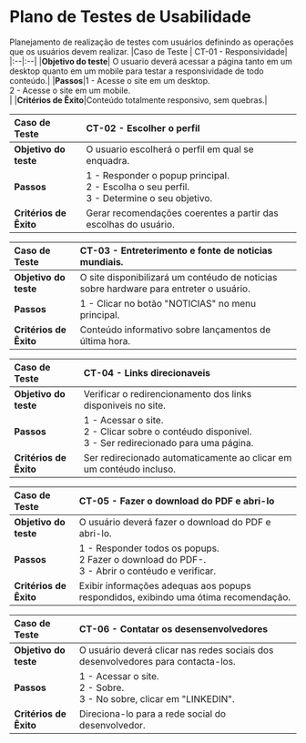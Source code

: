 # Plano de Testes de Usabilidade

Planejamento de realização de testes com usuários definindo as operações que os usuários devem realizar.
|Caso de Teste | CT-01 - Responsividade|
|:--|:--|
|**Objetivo do teste**| O usuario deverá acessar a página tanto em um desktop quanto em um mobile para testar a responsividade de todo conteúdo.|
|**Passos**|1 - Acesse o site em um desktop.<br/>2 - Acesse o site em um mobile.<br/>|
|**Critérios de Êxito**|Conteúdo totalmente responsivo, sem quebras.|

|Caso de Teste | CT-02 - Escolher o perfil |
|:--|:--|
|**Objetivo do teste**| O usuario escolherá o perfil em qual se enquadra.|
|**Passos**|1 - Responder o popup principal.<br/>2 - Escolha o seu perfil.<br/>3 - Determine o seu objetivo.|
|**Critérios de Êxito**|Gerar recomendações coerentes a partir das escolhas do usuário.|

|Caso de Teste | CT-03 - Entreterimento e fonte de noticias mundiais.|
|:--|:--|
|**Objetivo do teste**|O site disponibilizará um contéudo de noticias sobre hardware para entreter o usuário.|
|**Passos**|1 - Clicar no botão "NOTICIAS" no menu principal.
|**Critérios de Êxito**|Conteúdo informativo sobre lançamentos de última hora.|

|Caso de Teste | CT-04 - Links direcionaveis|
|:--|:--|
|**Objetivo do teste**|Verificar o redirencionamento dos links disponiveis no site.|
|**Passos**|1 - Acessar o site.<br/>2 - Clicar sobre o contéudo disponivel.</br> 3 - Ser redirecionado para uma página.
|**Critérios de Êxito**|Ser redirecionado automaticamente ao clicar em um contéudo incluso.|

|Caso de Teste | CT-05 - Fazer o download do PDF e abri-lo|
|:--|:--|
|**Objetivo do teste**|O usuário deverá fazer o download do PDF e abri-lo.|
|**Passos**|1 - Responder todos os popups.<br/>2 Fazer o download do PDF-.<br/>3 - Abrir o contéudo e verificar.|
|**Critérios de Êxito**|Exibir informações adequas aos popups respondidos, exibindo uma ótima recomendação.|

|Caso de Teste | CT-06 - Contatar os desensenvolvedores|
|:--|:--|
|**Objetivo do teste**|O usuário deverá clicar nas redes sociais dos desenvolvedores para contacta-los.|
|**Passos**|1 - Acessar o site.<br/>2 - Sobre.<br/>3 - No sobre, clicar em "LINKEDIN". 
|**Critérios de Êxito**|Direciona-lo para a rede social do desenvolvedor.|
